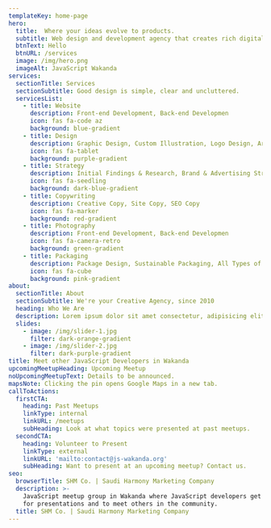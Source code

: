 ```yaml
---
templateKey: home-page
hero:
  title:  Where your ideas evolve to products.
  subtitle: Web design and development agency that creates rich digital
  btnText: Hello
  btnURL: /services
  image: /img/hero.png
  imageAlt: JavaScript Wakanda
services:
  sectionTitle: Services
  sectionSubtitle: Good design is simple, clear and uncluttered.
  servicesList:
    - title: Website
      description: Front-end Development, Back-end Developmen
      icon: fas fa-code az
      background: blue-gradient
    - title: Design
      description: Graphic Design, Custom Illustration, Logo Design, Art Direction, Web Design
      icon: fas fa-tablet
      background: purple-gradient
    - title: Strategy
      description: Initial Findings & Research, Brand & Advertising Strategy, User Journeys
      icon: fas fa-seedling
      background: dark-blue-gradient
    - title: Copywriting
      description: Creative Copy, Site Copy, SEO Copy
      icon: fas fa-marker
      background: red-gradient
    - title: Photography
      description: Front-end Development, Back-end Developmen
      icon: fas fa-camera-retro
      background: green-gradient
    - title: Packaging
      description: Package Design, Sustainable Packaging, All Types of Brand Identity
      icon: fas fa-cube
      background: pink-gradient
about:
  sectionTitle: About
  sectionSubtitle: We're your Creative Agency, since 2010
  heading: Who We Are
  description: Lorem ipsum dolor sit amet consectetur, adipisicing elit. Deserunt quas dolore, exercitationem, quisquam aspernatur at temporibus possimus fugiat fugit nulla iusto illum delectus iure architecto ea, ex assumenda? Quia, voluptatibus?
  slides:
    - image: /img/slider-1.jpg
      filter: dark-orange-gradient
    - image: /img/slider-2.jpg
      filter: dark-purple-gradient
title: Meet other JavaScript Developers in Wakanda
upcomingMeetupHeading: Upcoming Meetup
noUpcomingMeetupText: Details to be announced.
mapsNote: Clicking the pin opens Google Maps in a new tab.
callToActions:
  firstCTA:
    heading: Past Meetups
    linkType: internal
    linkURL: /meetups
    subHeading: Look at what topics were presented at past meetups.
  secondCTA:
    heading: Volunteer to Present
    linkType: external
    linkURL: 'mailto:contact@js-wakanda.org'
    subHeading: Want to present at an upcoming meetup? Contact us.
seo:
  browserTitle: SHM Co. | Saudi Harmony Marketing Company
  description: >-
    JavaScript meetup group in Wakanda where JavaScript developers get together
    for presentations and to meet others in the community.
  title: SHM Co. | Saudi Harmony Marketing Company
---
```


